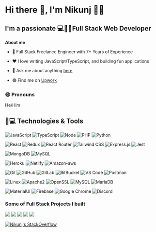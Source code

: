 <h1>Hi there 👋, I'm Nikunj 🙋‍♂️</h1>
<h2>I'm a passionate 💻👨‍💻Full Stack Web Developer</h2>

**About me**

- 💼 Full Stack Freelance Engineer with 7+ Years of Experience

- ❤️ I love writing JavaScript/TypeScript, and building fun applications

- 💬 Ask me about anything [here](https://github.com/nikunjsardhara/nikunjsardhara/issues)

- 🟢 Find me on  [Upwork](https://www.upwork.com/freelancers/~01713afba27b85bf19)

### 😄 Pronouns
He/Him

## 🚀💻 Technologies & Tools

  ![JavaScript](https://img.shields.io/badge/-JavaScript-black?style=flat-square&logo=Javascript)
  ![TypeScript](https://img.shields.io/badge/-TypeScript-black?style=flat-square&logo=Typescript)
  ![Node](https://img.shields.io/badge/Node.js-black?style=flat-square&logo=node.js)
  ![PHP](https://img.shields.io/badge/-PHP-black?style=flat-square&logo=PHP)
  ![Python](https://img.shields.io/badge/-Python-black?style=flat-square&logo=Python)
  
  ![React](https://img.shields.io/badge/-React-black?style=flat-square&logo=React)
  ![Redux](https://img.shields.io/badge/Redux-black?style=flat-square&logo=redux)
  ![React Router](https://img.shields.io/badge/react-router-black?style=flat-square&logo=react-router)
  ![Tailwind CSS](https://img.shields.io/badge/Tailwind_CSS-black?style=flat-square&logo=tailwind-css)
  ![Express.js](https://img.shields.io/badge/Express.js-black?style=flat-square)
  ![Jest](https://img.shields.io/badge/Jest-black?style=flat-square&logo=Jest)

  ![MongoDB](https://img.shields.io/badge/-Mongodb-black?style=flat-square&logo=MongoDB)
  ![MySQL](https://img.shields.io/badge/-mysql-black?style=flat-square&logo=MySQL)
  
  ![Heroku](https://img.shields.io/badge/-Heroku-black?style=flat-square&logo=Heroku)
  ![Netlify](https://img.shields.io/badge/-Netlify-black?style=flat-square&logo=Netlify)
  ![Amazon-aws](https://img.shields.io/badge/Amazon_AWS-black?style=flat-square&logo=Amazon-AWS)
  
  ![Git](https://img.shields.io/badge/-Git-black?style=flat-square&logo=git)
  ![GitHub](https://img.shields.io/badge/-GitHub-181717?style=flat-square&logo=github)
  ![GitLab](https://img.shields.io/badge/-GitLab-FCA121?style=flat-square&logo=gitlab)
  ![BitBucket](https://img.shields.io/badge/-BitBucket-darkblue?style=flat-square&logo=bitbucket)
  ![VS Code](https://img.shields.io/badge/-VS%20Code-007ACC?style=flat-square&logo=visual-studio-code)
  ![Postman](https://img.shields.io/badge/Postman-black?style=flat-square&logo=postman)
  
  ![Linux](https://img.shields.io/badge/Linux-black?style=flat-square&logo=linux)
  ![Apache2](https://img.shields.io/badge/Apache2-black?style=flat-square&logo=apache)
  ![OpenSSL](https://img.shields.io/badge/OpenSSL-black?style=flat-square&logo=openssl)
  ![MySQL](https://img.shields.io/badge/-MySQL-black?style=flat-square&logo=mysql)
  ![MariaDB](https://img.shields.io/badge/MariaDB-black?style=flat-square&logo=mariadb)

  ![MaterialUI](https://img.shields.io/badge/-MatrialUI-0081CB?style=flat-square&logo=material-UI)
  ![Firebase](https://img.shields.io/badge/Firebase-black?style=flat-square&logo=firebase)
  ![Google Chrome](https://img.shields.io/badge/Chrome-black?style=flat-square&logo=google-chrome)
  ![Discord](https://img.shields.io/badge/Discord-black?style=flat-square&logo=discord)
  

### Some of Full Stack Projects I built

[![](https://img.shields.io/badge/-🧬%20A1%20Garage%20Door%20Service-000)](https://a1-door-designer.herokuapp.com/)
[![](https://img.shields.io/badge/-🦠%20Tripsso%20Social%20Network-000)](https://tripsso.keylogicinfotech.com/)
[![](https://img.shields.io/badge/-📝%20InstaReady-000)](https://nikunj-instaready.herokuapp.com/)
[![](https://img.shields.io/badge/-🛰%20StackPOP-000)](https://github.com/nikunjsardhara/stackpop)
[![](https://img.shields.io/badge/-🔬%20PatioCover.com-000)](http://patiocover.com/)

[![Nikunj's StackOverflow](https://github-readme-stackoverflow.vercel.app/?userID=2402682)](https://stackoverflow.com/users/2402682/nikunj-sardhara)
